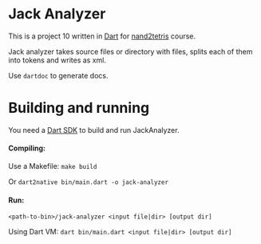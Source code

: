# Jack Analyzer

This is a project 10 written in [Dart](https://dart.dev) for [nand2tetris](https://www.coursera.org/learn/nand2tetris2) course.

Jack analyzer takes source files or directory with files, splits each of them into tokens
and writes as xml. 

Use `dartdoc` to generate docs.
# Building and running
You need a [Dart SDK](https://dart.dev/get-dart) to build and run JackAnalyzer.
#### Compiling:
Use a Makefile: `make build`

Or `dart2native bin/main.dart -o jack-analyzer`

#### Run:
`<path-to-bin>/jack-analyzer <input file|dir> [output dir]`

Using Dart VM: `dart bin/main.dart <input file|dir> [output dir]`

